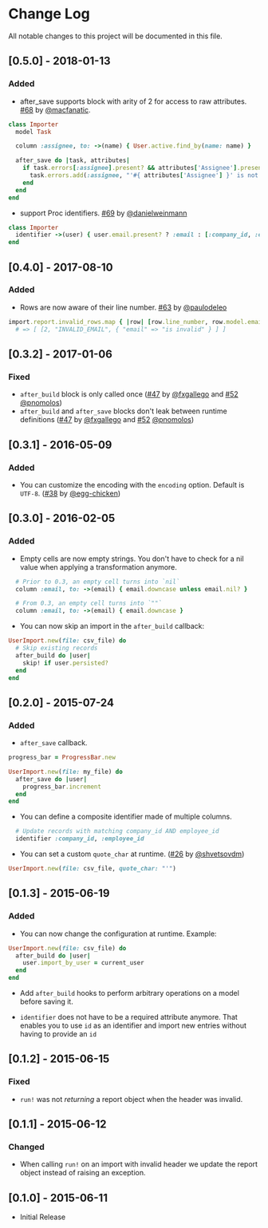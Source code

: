 # Change Log

All notable changes to this project will be documented in this file.

## [0.5.0] - 2018-01-13

### Added

* after_save supports block with arity of 2 for access to raw
  attributes. [#68][] by [@macfanatic][].

```ruby
class Importer
  model Task

  column :assignee, to: ->(name) { User.active.find_by(name: name) }

  after_save do |task, attributes|
    if task.errors[:assignee].present? && attributes['Assignee'].present?
      task.errors.add(:assignee, "'#{ attributes['Assignee'] }' is not part of this project."
    end
  end
end
```

* support Proc identifiers. [#69][] by [@danielweinmann][]

```ruby
class Importer
  identifier ->(user) { user.email.present? ? :email : [:company_id, :employee_id] }
end
```

## [0.4.0] - 2017-08-10

### Added

* Rows are now aware of their line number. [#63][] by [@paulodeleo][]

```ruby
import.report.invalid_rows.map { |row| [row.line_number, row.model.email, row.errors] }
  # => [ [2, "INVALID_EMAIL", { "email" => "is invalid" } ] ]
```

## [0.3.2] - 2017-01-06

### Fixed

* `after_build` block is only called once ([#47][] by [@fxgallego][] and [#52][]
  [@pnomolos][])
* `after_build` and `after_save` blocks don't leak between runtime
  definitions ([#47][] by [@fxgallego][] and [#52][] [@pnomolos][])

## [0.3.1] - 2016-05-09

### Added

* You can customize the encoding with the `encoding` option. Default is
  `UTF-8`. ([#38][] by [@egg-chicken][])

## [0.3.0] - 2016-02-05

### Added

* Empty cells are now empty strings. You don't have to check for a nil
  value when applying a transformation anymore.

```ruby
  # Prior to 0.3, an empty cell turns into `nil`
  column :email, to: ->(email) { email.downcase unless email.nil? }

  # From 0.3, an empty cell turns into `""`
  column :email, to: ->(email) { email.downcase }
```

* You can now skip an import in the `after_build` callback:

```ruby
UserImport.new(file: csv_file) do
  # Skip existing records
  after_build do |user|
    skip! if user.persisted?
  end
end
```

## [0.2.0] - 2015-07-24

### Added

* `after_save` callback.

```ruby
progress_bar = ProgressBar.new

UserImport.new(file: my_file) do
  after_save do |user|
    progress_bar.increment
  end
end
```

* You can define a composite identifier made of multiple columns.

```ruby
  # Update records with matching company_id AND employee_id
  identifier :company_id, :employee_id
```

* You can set a custom `quote_char` at runtime. ([#26][] by [@shvetsovdm][])

```ruby
UserImport.new(file: csv_file, quote_char: "'")
```

## [0.1.3] - 2015-06-19

### Added

* You can now change the configuration at runtime. Example:

```ruby
UserImport.new(file: csv_file) do
  after_build do |user|
    user.import_by_user = current_user
  end
end
```

* Add `after_build` hooks to perform arbitrary operations on a model
before saving it.

* `identifier` does not have to be a required attribute anymore. That
  enables you to use `id` as an identifier and import new entries
without having to provide an `id`

## [0.1.2] - 2015-06-15

### Fixed

* `run!` was not *returning* a report object when the header was invalid.

## [0.1.1] - 2015-06-12

### Changed

* When calling `run!` on an import with invalid header we update the
report object instead of raising an exception.

## [0.1.0] - 2015-06-11

* Initial Release

<!--- The following link definition list is generated by PimpMyChangelog --->
[#26]: https://github.com/BrewhouseTeam/csv-importer/issues/26
[#38]: https://github.com/BrewhouseTeam/csv-importer/issues/38
[#47]: https://github.com/BrewhouseTeam/csv-importer/issues/47
[#52]: https://github.com/BrewhouseTeam/csv-importer/issues/52
[#63]: https://github.com/BrewhouseTeam/csv-importer/issues/63
[#68]: https://github.com/BrewhouseTeam/csv-importer/issues/68
[#69]: https://github.com/BrewhouseTeam/csv-importer/issues/69
[@danielweinmann]: https://github.com/danielweinmann
[@egg-chicken]: https://github.com/egg-chicken
[@fxgallego]: https://github.com/fxgallego
[@macfanatic]: https://github.com/macfanatic
[@paulodeleo]: https://github.com/paulodeleo
[@pnomolos]: https://github.com/pnomolos
[@shvetsovdm]: https://github.com/shvetsovdm